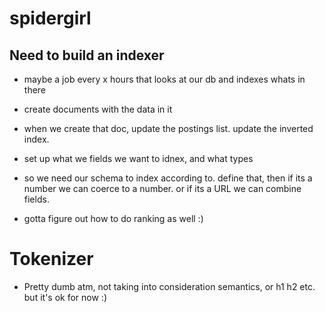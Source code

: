 # spidergirl

## Need to build an indexer

- maybe a job every x hours that looks at our db and indexes whats in there
- create documents with the data in it
- when we create that doc, update the postings list. update the inverted index.

- set up what we fields we want to idnex, and what types
- so we need our schema to index according to. define that, then if its a number we can coerce to a number. or if its a URL we can combine fields.

- gotta figure out how to do ranking as well :)

# Tokenizer

- Pretty dumb atm, not taking into consideration semantics, or h1 h2 etc. but it's ok for now :)
